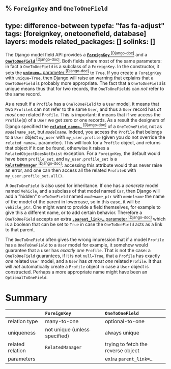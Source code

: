 % `ForeignKey` and `OneToOneField`
---
type: difference-between
typefa: "fas fa-adjust"
tags: [foreignkey, onetoonefield, database]
layers: models
related_packages: []
solinks: []
---

The Django model field API provides a [**`ForeignKey`**&nbsp;<sup>[Django-doc]</sup>](https://docs.djangoproject.com/en/dev/ref/models/fields/#foreignkey) and a [**`OneToOneField`**&nbsp;<sup>[Django-doc]</sup>](https://docs.djangoproject.com/en/dev/ref/models/fields/#django.db.models.OneToOneField). Both fields share most of the same parameters: in fact a `OneToOneField` is a subclass of a `ForeignKey`. In the constructor, it sets the [**<code>unique=&hellip;</code>** parameter&nbsp;<sup>[Django-doc]</sup>](https://docs.djangoproject.com/en/dev/ref/models/fields/#unique) to `True`. If you create a `ForeignKey` with `unique=True`, then Django will raise an warning that explains that a `OneToOneField` is probably more appropriate. The fact that a `OneToOneField` is unique means thus that for two records, the `OneToOneField`s can *not* refer to the same record.

As a result if a `Profile` has a `OneToOneField` to a `User` model, it means that two `Profile`s can not refer to the same `User`, and thus a `User` record has *at most* one related `Profile`. This is important: it means that if we access the `Profile`(s) of a `User` we get zero or one records. As a result the designers of Django specified the [**<code>related_name=&hellip;</code>**&nbsp;<sup>[Django-doc]</sup>](https://docs.djangoproject.com/en/dev/ref/models/fields/#django.db.models.ForeignKey.related_name) of a `OneToOneField`, not as <code><i>modelname</i>_set</code>, but <code><i>modelname</i></code>. Indeed, you access the `Profile` that belongs to a `User` object `my_user` with `my_user.profile` (given you do not override the <code>related_name=&hellip;</code> parameter). This will look for a `Profile` object, and returns that object if it can be found, otherwise it raises a `RelatedObjectDoesNotExist` exception. For a `ForeignKey`, the default would have been `profile_set`, and `my_user.profile_set` is a [**`RelatedManager`**&nbsp;<sup>[Django-doc]</sup>](https://docs.djangoproject.com/en/dev/ref/models/relations/#django.db.models.fields.related.RelatedManager): accessing this attribute would thus never raise an error, and one can then access all the related `Profile`s with `my_user.profile_set.all()`.

A `OneToOneField` is also used for inheritance. If one has a *concrete* model named `Vehicle`, and a subclass of that model named `Car`, then Django will add a "hidden" `OneToOneField` named <code><i>modename</i>_ptr</code> with <code><i>modelname</i></code> the name of the model of the parent in lowercase, so in this case, it will be <code>vehicle_ptr</code>. One might want to provide a field themselves, for example to give this a different name, or to add certain behavior. Therefore a `OneToOneField` accepts an extra [**<code>.parent_link=&hellip;</code>** parameter&nbsp;<sup>[Django-doc]</sup>](https://docs.djangoproject.com/en/dev/ref/models/fields/#django.db.models.OneToOneField.parent_link) which is a boolean that can be set to `True` in case the `OneToOneField` acts as a link to that parent.

The `OneToOneField` often gives the wrong impression that if a model `Profile` has a `OneToOneField` to a `User` model for example, it somehow would guarantee that a user has *exactly one* `Profile`. That is not the case: a `OneToOneField` guarantees, if it is not `null=True`, that a `Profile` has exactly *one* related `User` model, and a `User` has *at most one* related `Profile`. It thus will *not* automatically create a `Profile` object in case a `User` object is constructed. Perhaps a more appropriate name might have been an `OptionalToOneField`.


# Summary

|    | `ForeignKey` | `OneToOneField`
|:-- |:--  |:--
| relation type | many-to-one | optional-to-one
| uniqueness | not unique (unless specified) | always unique
| related relation | `RelatedManager` | trying to fetch the reverse object
| parameters | | extra <code>parent_link=&hellip;</code>
